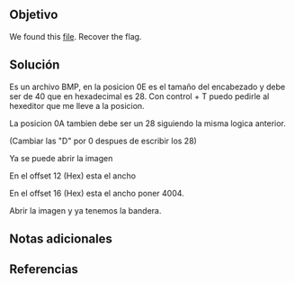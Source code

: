 ## Objetivo
We found this [file](https://mercury.picoctf.net/static/01be2b38ba97802285a451b94505ea75/tunn3l_v1s10n). Recover the flag.
## Solución

Es un archivo BMP, en la posicion 0E es el tamaño del encabezado y debe ser de 40 que en hexadecimal es 28. Con control + T puedo pedirle al hexeditor que me lleve a la posicion. 

La posicion 0A tambien debe ser un 28 siguiendo la misma logica anterior.

(Cambiar las "D" por 0 despues de escribir los 28)

Ya se puede abrir la imagen

En el offset 12 (Hex) esta el ancho 

En el offset 16 (Hex) esta el ancho poner 4004.

Abrir la imagen y ya tenemos la bandera.

## Notas adicionales
## Referencias